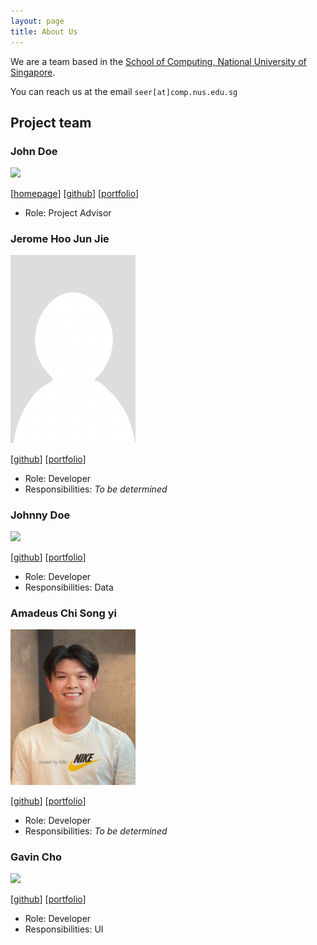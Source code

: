 ```yaml
---
layout: page
title: About Us
---
```


We are a team based in the [School of Computing, National University of Singapore](http://www.comp.nus.edu.sg).

You can reach us at the email `seer[at]comp.nus.edu.sg`

## Project team

### John Doe

<img src="images/johndoe.png" width="200px">

[[homepage](http://www.comp.nus.edu.sg/~damithch)]
[[github](https://github.com/johndoe)]
[[portfolio](team/johndoe.md)]

* Role: Project Advisor

### Jerome Hoo Jun Jie

<img src="images/jeromehjj.png" width="200px">

[[github](http://github.com/jeromehjj)]
[[portfolio](team/jeromehjj.md)]

* Role: Developer
* Responsibilities: _To be determined_

### Johnny Doe

<img src="images/johndoe.png" width="200px">

[[github](http://github.com/johndoe)] [[portfolio](team/johndoe.md)]

* Role: Developer
* Responsibilities: Data

### Amadeus Chi Song yi

<img src="images/ama-chi.png" width="200px">

[[github](http://github.com/ama-chi)]
[[portfolio](team/ama-chi.md)]

* Role: Developer
* Responsibilities: _To be determined_

### Gavin Cho

<img src="images/johndoe.png" width="200px">

[[github](http://github.com/johndoe)]
[[portfolio](team/johndoe.md)]

* Role: Developer
* Responsibilities: UI
